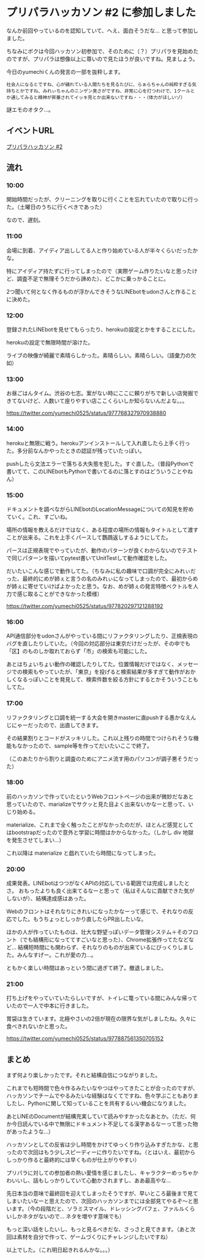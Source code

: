 プリパラハッカソン \#2 に参加しました
=====================================

なんか前回やっているのを認知していて、へえ、面白そうだな…
と思って参加しました。

ちなみにボクは今回ハッカソン初参加で、そのために（？）プリパラを見始めたのですが、プリパラは想像以上に尊いので見たほうが良いですね。見ましょう。

今日のyumechiくんの発言の一部を抜粋します。

    社会人になるとですね、心が穢れている人間たちを見るたびに、らぁらちゃんの純粋すぎる気持ちとかですね、みれぃちゃんのニンゲン臭さがですね、非常に心を打つわけで、1クールとか通してみると精神が昇華されてイッキ見とか出来ないですね・・・（体力がほしいゾ）

謎エモのオタク…。

イベントURL
-----------

[プリパラハッカソン \#2](https://prickathon.connpass.com/event/79677/)

流れ
----

### 10:00

開始時間だったが、クリーニングを取りに行くことを忘れていたので取りに行った。（土曜日のうちに行くべきであった）

なので、遅刻。

### 11:00

会場に到着、アイディア出ししてる人と作り始めている人が半々くらいだったかな。

特にアイディア持たずに行ってしまったので（実際ゲーム作りたいなと思ったけど、調査不足で無理そうだから諦めた）、どこかに乗っかることに。

2つ聞いて何となく作るものが浮かんできそうなLINEbotをudonさんと作ることに決めた。

### 12:00

登録されたLINEbotを見せてもらったり、herokuの設定とかをすることにした。

herokuの設定で無限時間が溶けた。

ライブの映像が綺麗で素晴らしかった。素晴らしい。素晴らしい。（語彙力の欠如）

### 13:00

お昼ごはんタイム。渋谷の七志。案がない時にここに頼りがちで新しい店発掘できてないけど、人数いて座りやすい店ここくらいしか知らないんだよな。。。

<https://twitter.com/yumechi0525/status/977768327970938880>

### 14:00

herokuと無限に戦う。herokuアンインストールして入れ直したら上手く行った。多分前なんかやったときの認証が残っていたっぽい。

pushしたら文法エラーで落ちる大失態を犯した。すぐ直した。（普段Pythonで書いてて、このLINEbotもPythonで書いてるのに落とすのはどういうことやねん）

### 15:00

ドキュメントを調べながらLINEbotのLocationMessageについての知見を貯めていく。これ、すごいね。

場所の情報を教えるだけではなく、ある程度の場所の情報もタイトルとして渡すことが出来る。これを上手くパースして鸚鵡返しするようにしてた。

パースは正規表現でやっていたが、動作のパターンが良くわからないのでテストで同じパターンを描いてpytest書いてUnitTestして動作確認をした。

だいたいこんな感じで動作してた。（ちなみに私の趣味で口調が完全にみれぃだった、最終的にめが姉ぇと言うの名のみれぃになってしまったので、最初からめが姉ぇに寄せていけばよかったと思う。なお、めが姉ぇの発言特徴ベクトルを人力で感じ取ることができなかった模様）

<https://twitter.com/yumechi0525/status/977820297121288192>

### 16:00

API通信部分をudonさんがやっている間にリファクタリングしたり、正規表現のバグを直したりしていた。（今回の対応部分は東京だけだったが、その中でも「区】のものしか取れておらず「市」の検索も可能にした。

あとはちょいちょい動作の確認したりしてた。位置情報だけではなく、メッセージでの検索もやっていたが、「東京」を投げると検索結果が多すぎて動作がおかしくなるっぽいことを発見して、検索件数を絞る方針にするとかそういうこともしてた。

### 17:00

リファクタリングと口調を統一する大会を開きmasterに直pushする愚かなえんじにゃーだったので、出直してきます。

その結果割りとコードがスッキリした。これ以上残りの時間でつけられそうな機能もなかったので、sample等を作ってだいたいここで終了。

（このあたりから割りと調査のためにアニメ流す用のパソコンが調子悪そうだった）

### 18:00

前のハッカソンで作っていたというWebフロントページの出来が微妙だなあと思っていたので、marializeでサクッと見た目よく出来ないかなーと思って、いじり始める。

materialize、これまで全く触ったことがなかったのだが、ほとんど感覚としてはbootstrapだったので意外と学習に時間はかからなかった。（しかし
div 地獄を発生させてしまい…）

これ以降は materialize と戯れていたら時間になってしまった。

### 20:00

成果発表。LINEbotはつつがなくAPIの対応している範囲では完成しましたとさ。
おもったよりも良く出来てるなーと思って（私はそんなに貢献できた気がしないが）、結構達成感はあった。

Webのフロントはそれなりにきれいになったかなーって感じで、それなりの反応でした。もうちょっとしっかり直したらPR出したいな。

ほかの人が作っていたものは、壮大な野望っぽいデータ管理システム＋そのフロント（でも結構形になっててすごいなと思った）、Chrome拡張作ってたなどなど…
結構短時間にも関わらず、それなりのものが出来ているにびっくりしました。みんなすげー。これが愛の力…。

ともかく楽しい時間はあっという間に過ぎて終了。撤退しました。

### 21:00

打ち上げをやっていていたらしいですが、トイレに篭っている間にみんな帰っていたので一人で中本に行きました。

胃袋は生きています。北極やさいの2倍が現在の限界な気がしましたね。久々に食べきれないかと思った。

<https://twitter.com/yumechi0525/status/977887561350705152>

まとめ
------

まず何より楽しかったです。それと結構自信につながりました。

これまでも短時間で色々作るみたいなやつはやってきたことが合ったのですが、ハッカソンでチームでやるみたいな経験はなくてですね、色々学ぶこともありましたし、Pythonに関して知っていることを共有するいい機会になりました。

あとLINEのDocumentが結構充実していて読みやすかったなあとか。（ただ、何か今日読んでいる中で無限にドキュメント不足してる漢字あるなーって思った物があったような…）

ハッカソンとしての反省は少し時間をかけてゆっくり作り込みすぎたかな、と思ったので次回はもう少しスピーディーに作りたいですね。（とはいえ、最初からしっかり作ると最終的には早くものが仕上がりやすい）

プリパラに対しての参加者の熱い愛情を感じましたし、キャラクターめっちゃかわいいし、話もしっかりしていて心動かされますし、ああ最高やな…

先日本当の意味で最終回を迎えてしまったそうですが、早いところ最後まで見てしまいたいなーと思えたので、次回のハッカソンまでには全部見てやるぞ～と思います。（今の段階だと、ソラミスマイル、ドレッシングパフェ、ファルルくらいしかネタがないので…
ネタを増やす意味でも）

もっと深い話をしたいし、もっと見るべきだな、さっさと見てきます。（あと次回は素材を自分で作って、ゲームづくりにチャレンジしたいですね）

以上でした。（これ明日起きれるんかな。。。）
